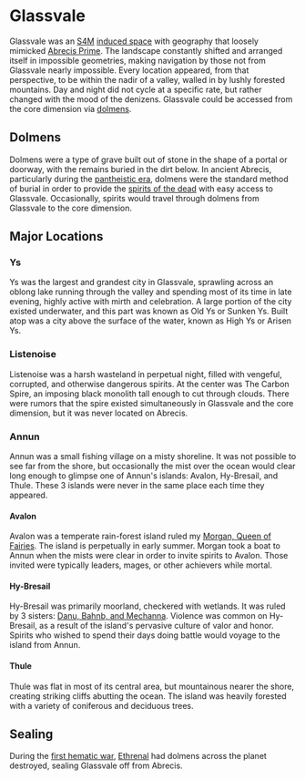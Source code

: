 # Glassvale

Glassvale was an [S4M](../../../../dimension-types.md#standard-4-manifold-s4m) [induced space](../../../../dimension-types.md#induced-space) with geography that loosely mimicked [Abrecis Prime](../../introduction.md). The landscape constantly shifted and arranged itself in impossible geometries, making navigation by those not from Glassvale nearly impossible. Every location appeared, from that perspective, to be within the nadir of a valley, walled in by lushly forested mountains. Day and night did not cycle at a specific rate, but rather changed with the mood of the denizens. Glassvale could be accessed from the core dimension via [dolmens](#dolmens).

## Dolmens

Dolmens were a type of grave built out of stone in the shape of a portal or doorway, with the remains buried in the dirt below. In ancient Abrecis, particularly during the [pantheistic era](../../history/eras/pantheistic.md), dolmens were the standard method of burial in order to provide the [spirits of the dead](../../inhabitants/spirits/dead.md) with easy access to Glassvale. Occasionally, spirits would travel through dolmens from Glassvale to the core dimension.

## Major Locations

### Ys

Ys was the largest and grandest city in Glassvale, sprawling across an oblong lake running through the valley and spending most of its time in late evening, highly active with mirth and celebration. A large portion of the city existed underwater, and this part was known as Old Ys or Sunken Ys. Built atop was a city above the surface of the water, known as High Ys or Arisen Ys.

### Listenoise

Listenoise was a harsh wasteland in perpetual night, filled with vengeful, corrupted, and otherwise dangerous spirits. At the center was The Carbon Spire, an imposing black monolith tall enough to cut through clouds. There were rumors that the spire existed simultaneously in Glassvale and the core dimension, but it was never located on Abrecis.

### Annun

Annun was a small fishing village on a misty shoreline. It was not possible to see far from the shore, but occasionally the mist over the ocean would clear long enough to glimpse one of Annun's islands: Avalon, Hy-Bresail, and Thule. These 3 islands were never in the same place each time they appeared.

#### Avalon

Avalon was a temperate rain-forest island ruled my [Morgan, Queen of Fairies](../../inhabitants/deities/morgan.md). The island is perpetually in early summer. Morgan took a boat to Annun when the mists were clear in order to invite spirits to Avalon. Those invited were typically leaders, mages, or other achievers while mortal.

#### Hy-Bresail

Hy-Bresail was primarily moorland, checkered with wetlands. It was ruled by 3 sisters: [Danu, Bahnb, and Mechanna](../../inhabitants/deities/sisters-of-war.md). Violence was common on Hy-Bresail, as a result of the island's pervasive culture of valor and honor. Spirits who wished to spend their days doing battle would voyage to the island from Annun.

#### Thule

Thule was flat in most of its central area, but mountainous nearer the shore, creating striking cliffs abutting the ocean. The island was heavily forested with a variety of coniferous and deciduous trees.

## Sealing

During the [first hematic war](../../history/wars/first-hematic.md), [Ethrenal](../../inhabitants/figures/ethrenal.md) had dolmens across the planet destroyed, sealing Glassvale off from Abrecis.